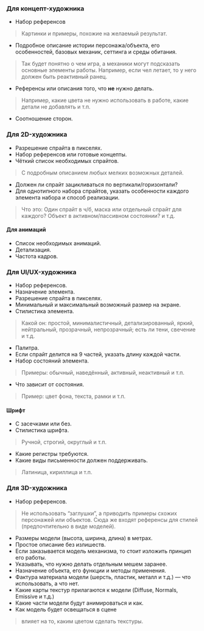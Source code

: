 
### Для концепт-художника
- Набор референсов
> Картинки и примеры, похожие на желаемый результат.
- Подробное описание истории персонажа/объекта, его особенностей, базовых механик, сеттинга и среды обитания.
> Так будет понятно о чем игра, а механики могут подсказать основные элементы работы. Например, если чел летает, то у него должен быть реактивный ранец.
- Референсы или описания того, что **не** нужно делать.
> Например, какие цвета не нужно использовать в работе, какие детали не добавлять и т.п.
- Соотношение сторон.

### Для 2D-художника

- Разрешение спрайта в пикселях.
- Набор референсов или готовые концепты.
- Чёткий список необходимых спрайтов.
> С подробным описанием любых мелких возможных деталей.
- Должен ли спрайт зацикливаться по вертикали/горизонтали?
- Для однотипного набора спрайтов, указать особенности каждого элемента набора и способ реализации.
> Что это: Один спрайт в ч/б, маска или отдельный спрайт для каждого? Объект в активном/пассивном состоянии? и т.д.

#### Для анимаций

- Список необходимых анимаций.
- Детализация.
- Частота кадров.

### Для UI/UX-художника

-	Набор референсов.
-	Назначение элемента.
- Разрешение спрайта в пикселях.
- Минимальный и максимальный возможный размер на экране.
- Стилистика элемента.
> Какой он: простой, минималистичный, детализированный, яркий, нейтральный, прозрачный, непрозрачный; есть ли тени, свечение и т.д.
- Палитра.
- Если спрайт делится на 9 частей, указать длину каждой части.
- Набор состояний элемента.
> Примеры: обычный, наведённый, активный, неактивный и т.п.
- Что зависит от состояния.
> Пример: цвет фона, текста, рамки и т.п.

#### Шрифт
- С засечками или без.
- Стилистика шрифта.
> Ручной, строгий, округлый и т.п.
- Какие регистры требуются.
- Какие виды письменности должен поддерживать.
> Латиница, кириллица и т.п.

### Для 3D-художника

- Набор референсов.
> Не использовать “заглушки”, а приводить примеры схожих персонажей или объектов.
> Сюда же входят референсы для стилей (предпочтительно в виде моделей).
- Размеры модели (высота, ширина, длина) в метрах.
- Простое описание без излишеств.
- Если заказывается модель механизма, то стоит изложить принцип его работы.
- Указывать, что нужно делать отдельным мешем заранее.
- Назначение объекта, его функции и методы применения.
- Фактура материала модели (шерсть, пластик, металл и т.д.) — что использовать, а что нет.
- Какие карты текстур прилагаются к модели (Diffuse, Normals, Emissive и т.д.)
- Какие части модели будут анимироваться и как.
- Как модель будет освещаться в сцене
> влияет на то, каким цветом сделать текстуры.

